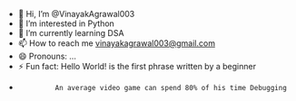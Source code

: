 - 👋 Hi, I’m @VinayakAgrawal003
- 👀 I’m interested in Python
- 🌱 I’m currently learning DSA
- 📫 How to reach me vinayakagrawal003@gmail.com
- 😄 Pronouns: ...
- ⚡ Fun fact: Hello World! is the first phrase written by a beginner
-              An average video game can spend 80% of his time Debugging  

<!---
VinayakAgrawal003/VinayakAgrawal003 is a ✨ special ✨ repository because its `README.md` (this file) appears on your GitHub profile.
You can click the Preview link to take a look at your changes.
--->

